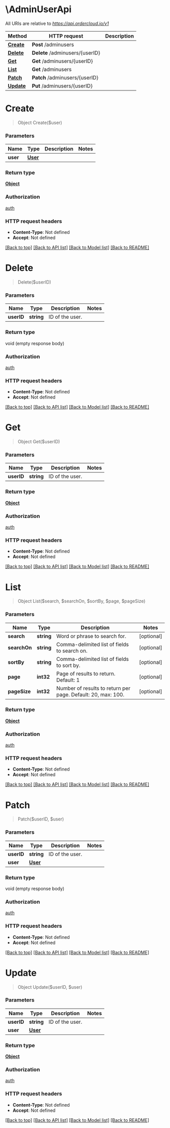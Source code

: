 # \AdminUserApi

All URIs are relative to *https://api.ordercloud.io/v1*

Method | HTTP request | Description
------------- | ------------- | -------------
[**Create**](AdminUserApi.md#Create) | **Post** /adminusers | 
[**Delete**](AdminUserApi.md#Delete) | **Delete** /adminusers/{userID} | 
[**Get**](AdminUserApi.md#Get) | **Get** /adminusers/{userID} | 
[**List**](AdminUserApi.md#List) | **Get** /adminusers | 
[**Patch**](AdminUserApi.md#Patch) | **Patch** /adminusers/{userID} | 
[**Update**](AdminUserApi.md#Update) | **Put** /adminusers/{userID} | 


# **Create**
> Object Create($user)




### Parameters

Name | Type | Description  | Notes
------------- | ------------- | ------------- | -------------
 **user** | [**User**](User.md)|  | 

### Return type

[**Object**](object.md)

### Authorization

[auth](../README.md#auth)

### HTTP request headers

 - **Content-Type**: Not defined
 - **Accept**: Not defined

[[Back to top]](#) [[Back to API list]](../README.md#documentation-for-api-endpoints) [[Back to Model list]](../README.md#documentation-for-models) [[Back to README]](../README.md)

# **Delete**
> Delete($userID)




### Parameters

Name | Type | Description  | Notes
------------- | ------------- | ------------- | -------------
 **userID** | **string**| ID of the user. | 

### Return type

void (empty response body)

### Authorization

[auth](../README.md#auth)

### HTTP request headers

 - **Content-Type**: Not defined
 - **Accept**: Not defined

[[Back to top]](#) [[Back to API list]](../README.md#documentation-for-api-endpoints) [[Back to Model list]](../README.md#documentation-for-models) [[Back to README]](../README.md)

# **Get**
> Object Get($userID)




### Parameters

Name | Type | Description  | Notes
------------- | ------------- | ------------- | -------------
 **userID** | **string**| ID of the user. | 

### Return type

[**Object**](object.md)

### Authorization

[auth](../README.md#auth)

### HTTP request headers

 - **Content-Type**: Not defined
 - **Accept**: Not defined

[[Back to top]](#) [[Back to API list]](../README.md#documentation-for-api-endpoints) [[Back to Model list]](../README.md#documentation-for-models) [[Back to README]](../README.md)

# **List**
> Object List($search, $searchOn, $sortBy, $page, $pageSize)




### Parameters

Name | Type | Description  | Notes
------------- | ------------- | ------------- | -------------
 **search** | **string**| Word or phrase to search for. | [optional] 
 **searchOn** | **string**| Comma-delimited list of fields to search on. | [optional] 
 **sortBy** | **string**| Comma-delimited list of fields to sort by. | [optional] 
 **page** | **int32**| Page of results to return. Default: 1 | [optional] 
 **pageSize** | **int32**| Number of results to return per page. Default: 20, max: 100. | [optional] 

### Return type

[**Object**](object.md)

### Authorization

[auth](../README.md#auth)

### HTTP request headers

 - **Content-Type**: Not defined
 - **Accept**: Not defined

[[Back to top]](#) [[Back to API list]](../README.md#documentation-for-api-endpoints) [[Back to Model list]](../README.md#documentation-for-models) [[Back to README]](../README.md)

# **Patch**
> Patch($userID, $user)




### Parameters

Name | Type | Description  | Notes
------------- | ------------- | ------------- | -------------
 **userID** | **string**| ID of the user. | 
 **user** | [**User**](User.md)|  | 

### Return type

void (empty response body)

### Authorization

[auth](../README.md#auth)

### HTTP request headers

 - **Content-Type**: Not defined
 - **Accept**: Not defined

[[Back to top]](#) [[Back to API list]](../README.md#documentation-for-api-endpoints) [[Back to Model list]](../README.md#documentation-for-models) [[Back to README]](../README.md)

# **Update**
> Object Update($userID, $user)




### Parameters

Name | Type | Description  | Notes
------------- | ------------- | ------------- | -------------
 **userID** | **string**| ID of the user. | 
 **user** | [**User**](User.md)|  | 

### Return type

[**Object**](object.md)

### Authorization

[auth](../README.md#auth)

### HTTP request headers

 - **Content-Type**: Not defined
 - **Accept**: Not defined

[[Back to top]](#) [[Back to API list]](../README.md#documentation-for-api-endpoints) [[Back to Model list]](../README.md#documentation-for-models) [[Back to README]](../README.md)

